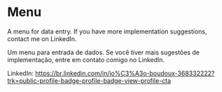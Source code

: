 # Menu

A menu for data entry. If you have more implementation suggestions, contact me on LinkedIn.

Um menu para entrada de dados.  Se você tiver mais sugestões de implementação, entre em contato comigo no LinkedIn.

LinkedIn: https://br.linkedin.com/in/jo%C3%A3o-boudoux-368332222?trk=public-profile-badge-profile-badge-view-profile-cta

